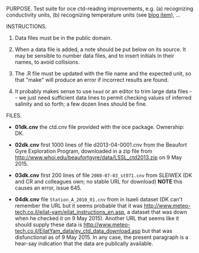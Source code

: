 PURPOSE. Test suite for oce ctd-reading improvements, e.g. (a) recognizing
conductivity units, (b) recognizing temperature units (see [blog
item](http://dankelley.github.io/r/2015/05/10/ITS90-temperature-scale.html)),
...

INSTRUCTIONS. 

1. Data files must be in the public domain.

2. When a data file is added, a note should be put below on its source. It may
   be sensible to number data files, and to insert initials in their names, to
avoid collisions.

3. The .R file must be updated with the file name and the expected unit, so
   that "make" will produce an error if incorrect results are found.

4. It probably makes sense to use ``head`` or an editor to trim large data
   files -- we just need sufficient data lines to permit checking values of
inferred salinity and so forth; a few dozen lines should be fine.

FILES.

* **01dk.cnv** the ctd.cnv file provided with the oce package. Ownership: DK.

* **02dk.cnv** first 1000 lines of file d2013-04-0001.cnv from the Beaufort Gyre
Exploration Program, downloaded in a zip file from
http://www.whoi.edu/beaufortgyre/data/LSSL_ctd2013.zip on 9 May 2015.

* **03dk.cnv** first 200 lines of file ``2008-07-03_st071.cnv`` from SLEIWEX
  (DK and CR and colleagues own; no stable URL for download)
  **NOTE** this causes an error, issue 645.

* **04dk.cnv** file ``Station_A_2010_01.cnv`` from in Isaeli dataset (DK can't
  remember the URL but it seems probable that it was
http://www.meteo-tech.co.il/eilat-yam/eilat_instructions_en.asp, a dataset that
was down when he checked it on 9 May 2015). Another URL that seems like it
should supply these data is
http://www.meteo-tech.co.il/EilatYam_data/ey_ctd_data_download.asp but that was
disfunctional as of 9 May 2015. In any case, the present paragraph is a
hear-say indication that the data are publically available.
